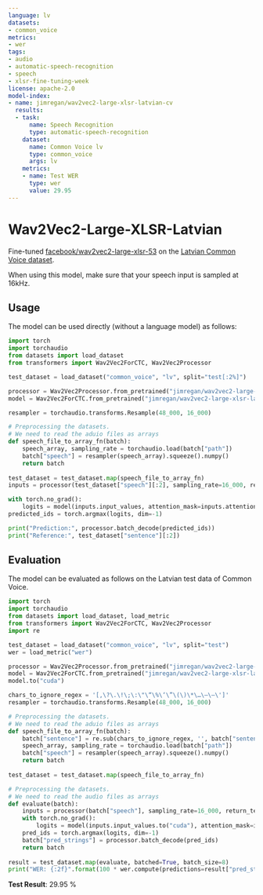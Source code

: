 ```yaml
---
language: lv
datasets:
- common_voice
metrics:
- wer
tags:
- audio
- automatic-speech-recognition
- speech
- xlsr-fine-tuning-week
license: apache-2.0
model-index:
- name: jimregan/wav2vec2-large-xlsr-latvian-cv
  results:
  - task:
      name: Speech Recognition
      type: automatic-speech-recognition
    dataset:
      name: Common Voice lv
      type: common_voice
      args: lv
    metrics:
    - name: Test WER
      type: wer
      value: 29.95
---
```

# Wav2Vec2-Large-XLSR-Latvian

Fine-tuned [facebook/wav2vec2-large-xlsr-53](https://huggingface.co/facebook/wav2vec2-large-xlsr-53)
on the [Latvian Common Voice dataset](https://huggingface.co/datasets/common_voice).

When using this model, make sure that your speech input is sampled at 16kHz.

## Usage
The model can be used directly (without a language model) as follows:

```python
import torch
import torchaudio
from datasets import load_dataset
from transformers import Wav2Vec2ForCTC, Wav2Vec2Processor

test_dataset = load_dataset("common_voice", "lv", split="test[:2%]")

processor = Wav2Vec2Processor.from_pretrained("jimregan/wav2vec2-large-xlsr-latvian-cv")
model = Wav2Vec2ForCTC.from_pretrained("jimregan/wav2vec2-large-xlsr-latvian-cv")

resampler = torchaudio.transforms.Resample(48_000, 16_000)

# Preprocessing the datasets.
# We need to read the aduio files as arrays
def speech_file_to_array_fn(batch):
	speech_array, sampling_rate = torchaudio.load(batch["path"])
	batch["speech"] = resampler(speech_array).squeeze().numpy()
	return batch
	
test_dataset = test_dataset.map(speech_file_to_array_fn)
inputs = processor(test_dataset["speech"][:2], sampling_rate=16_000, return_tensors="pt", padding=True)

with torch.no_grad():
	logits = model(inputs.input_values, attention_mask=inputs.attention_mask).logits
predicted_ids = torch.argmax(logits, dim=-1)

print("Prediction:", processor.batch_decode(predicted_ids))
print("Reference:", test_dataset["sentence"][:2])
```

## Evaluation

The model can be evaluated as follows on the Latvian test data of Common Voice.

```python
import torch
import torchaudio
from datasets import load_dataset, load_metric
from transformers import Wav2Vec2ForCTC, Wav2Vec2Processor
import re

test_dataset = load_dataset("common_voice", "lv", split="test")
wer = load_metric("wer")

processor = Wav2Vec2Processor.from_pretrained("jimregan/wav2vec2-large-xlsr-latvian-cv")
model = Wav2Vec2ForCTC.from_pretrained("jimregan/wav2vec2-large-xlsr-latvian-cv") 
model.to("cuda")

chars_to_ignore_regex = '[,\?\.\!\;\:\"\“\%\‘\”\(\)\*\…\—\–\']'
resampler = torchaudio.transforms.Resample(48_000, 16_000)

# Preprocessing the datasets.
# We need to read the aduio files as arrays
def speech_file_to_array_fn(batch):
	batch["sentence"] = re.sub(chars_to_ignore_regex, '', batch["sentence"]).lower()
	speech_array, sampling_rate = torchaudio.load(batch["path"])
	batch["speech"] = resampler(speech_array).squeeze().numpy()
	return batch
	
test_dataset = test_dataset.map(speech_file_to_array_fn)

# Preprocessing the datasets.
# We need to read the audio files as arrays
def evaluate(batch):
	inputs = processor(batch["speech"], sampling_rate=16_000, return_tensors="pt", padding=True)
	with torch.no_grad():
		logits = model(inputs.input_values.to("cuda"), attention_mask=inputs.attention_mask.to("cuda")).logits	
	pred_ids = torch.argmax(logits, dim=-1)
	batch["pred_strings"] = processor.batch_decode(pred_ids)
	return batch
	
result = test_dataset.map(evaluate, batched=True, batch_size=8)
print("WER: {:2f}".format(100 * wer.compute(predictions=result["pred_strings"], references=result["sentence"])))
```

**Test Result**: 29.95 %
